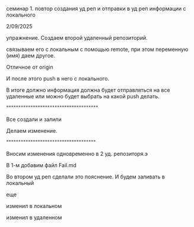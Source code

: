 ﻿семинар 1. повтор создания уд реп и отправки в уд реп информации с локального

2/09/2025

упражнение. Создаем второй удаленный репозиторий.

связываем его с локальным с помощью remote, при этом переменную (имя) даем другое.

Отличное от origin

И после этого push в него с локального. 

В итоге должно информация должна будет отправляться на все удаленные или можно будет выбрать на какой push делать. 

""""""""""""""""""""""""""""""""""""""

Все создали и залили


Делаем изменение.

"""""""""""""""""""""""""""""""""""""

Вносим изменения одновременно в 2 уд. репозиторя.э

В 1-м добавим файл Fail.md

Во втором уд реп сделали это пояснение. И будем заливать в локальный


еще

изменил в локальном

изменил в удаленном